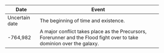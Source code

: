 |Date|Event|
|---|---|
Uncertain date | The beginning of time and existence.
-764,982 | A major conflict takes place as the Precursors, Forerunner and the Flood fight over to take dominion over the galaxy. 

